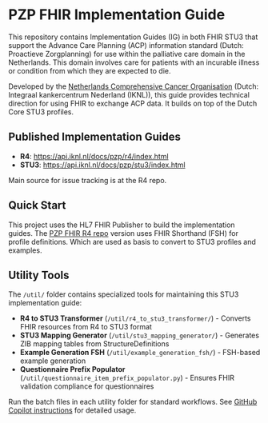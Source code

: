 # PZP FHIR Implementation Guide

This repository contains Implementation Guides (IG) in both FHIR STU3 that support the Advance Care Planning (ACP) information standard (Dutch: Proactieve Zorgplanning) for use within the palliative care domain in the Netherlands. This domain involves care for patients with an incurable illness or condition from which they are expected to die.

Developed by the [Netherlands Comprehensive Cancer Organisation](https://iknl.nl/en) (Dutch: Integraal kankercentrum Nederland (IKNL)), this guide provides technical direction for using FHIR to exchange ACP data. It builds on top of the Dutch Core STU3 profiles.

## Published Implementation Guides

- **R4**: https://api.iknl.nl/docs/pzp/r4/index.html
- **STU3**: https://api.iknl.nl/docs/pzp/stu3/index.html

Main source for issue tracking is at the R4 repo.

## Quick Start

This project uses the HL7 FHIR Publisher to build the implementation guides. The [PZP FHIR R4 repo](https://github.com/IKNL/PZP-FHIR-R4/) version uses FHIR Shorthand (FSH) for profile definitions. Which are used as basis to convert to STU3 profiles and examples. 


## Utility Tools

The `/util/` folder contains specialized tools for maintaining this STU3 implementation guide:

- **R4 to STU3 Transformer** (`/util/r4_to_stu3_transformer/`) - Converts FHIR resources from R4 to STU3 format
- **STU3 Mapping Generator** (`/util/stu3_mapping_generator/`) - Generates ZIB mapping tables from StructureDefinitions  
- **Example Generation FSH** (`/util/example_generation_fsh/`) - FSH-based example generation
- **Questionnaire Prefix Populator** (`/util/questionnaire_item_prefix_populator.py`) - Ensures FHIR validation compliance for questionnaires

Run the batch files in each utility folder for standard workflows. See [GitHub Copilot instructions](.github/copilot-instructions.md) for detailed usage.
